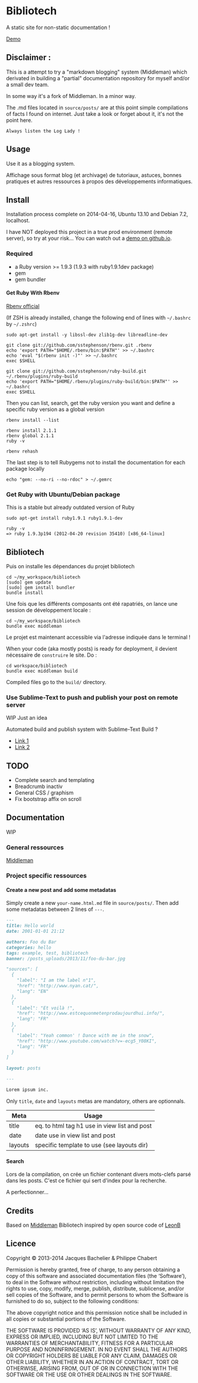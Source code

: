 Bibliotech
==========

A static site for non-static documentation !

[Demo](http://jacbac.github.io/bibliotech/)

## Disclaimer :

This is a attempt to try a "markdown blogging" system (Middleman) which derivated in building a "partial" documentation repository for myself and/or a small dev team.

In some way it's a fork of Middleman. In a minor way.

The .md files located in `source/posts/` are at this point simple compilations of facts I found on internet. Just take a look or forget about it, it's not the point here.

`Always listen the Log Lady !`


## Usage

Use it as a blogging system.

Affichage sous format blog (et archivage) de tutoriaux, astuces, bonnes pratiques et autres ressources à propos des développements informatiques.

## Install

Installation process complete on 2014-04-16, Ubuntu 13.10 and Debian 7.2, localhost.

I have NOT deployed this project in a true prod environment (remote server), so try at your risk...
You can watch out a [demo on github.io](http://jacbac.github.io/bibliotech/).

### Required

* a Ruby version >= 1.9.3 (1.9.3 with ruby1.9.1dev package)
* gem
* gem bundler


#### Get Ruby With Rbenv

[Rbenv official](https://github.com/sstephenson/rbenv)

(If ZSH is already installed, change the following end of lines with `~/.bashrc` by `~/.zshrc`)

```shell
sudo apt-get install -y libssl-dev zlib1g-dev libreadline-dev

git clone git://github.com/sstephenson/rbenv.git .rbenv
echo 'export PATH="$HOME/.rbenv/bin:$PATH"' >> ~/.bashrc
echo 'eval "$(rbenv init -)"' >> ~/.bashrc
exec $SHELL

git clone git://github.com/sstephenson/ruby-build.git ~/.rbenv/plugins/ruby-build
echo 'export PATH="$HOME/.rbenv/plugins/ruby-build/bin:$PATH"' >> ~/.bashrc
exec $SHELL
```

Then you can list, search, get the ruby version you want and define a specific ruby version as a global version

```shell
rbenv install --list

rbenv install 2.1.1
rbenv global 2.1.1
ruby -v

rbenv rehash
```

The last step is to tell Rubygems not to install the documentation for each package locally

```shell
echo "gem: --no-ri --no-rdoc" > ~/.gemrc
```

### Get Ruby with Ubuntu/Debian package

This is a stable but already outdated version of Ruby

```shell
sudo apt-get install ruby1.9.1 ruby1.9.1-dev

ruby -v
=> ruby 1.9.3p194 (2012-04-20 revision 35410) [x86_64-linux]
```

## Bibliotech

Puis on installe les dépendances du projet bibliotech

```shell
cd ~/my_workspace/bibliotech
[sudo] gem update
[sudo] gem install bundler
bundle install
```

Une fois que les différents composants ont été rapatriés, on lance une session de développement locale :

```
cd ~/my_workspace/bibliotech
bundle exec middleman
```

Le projet est maintenant accessible via l'adresse indiquée dans le terminal !

When your code (aka mostly posts) is ready for deployment, il devient nécessaire de `construire` le site. Do :

```
cd workspace/bibliotech
bundle exec middleman build
```

Compiled files go to the `build/` directory.

### Use Sublime-Text to push and publish your post on remote server

WIP Just an idea

Automated build and publish system with Sublime-Text Build ?

* [Link 1](http://matthewpalmer.net/blog/2014/01/18/publish-jekyll-posts-from-sublime-text-2/)
* [Link 2](http://www.devwithimagination.com/2014/03/16/sublime-text-3-build-systems/)


## TODO

* Complete search and templating
* Breadcrumb inactiv
* General CSS / graphism
* Fix bootstrap affix on scroll


## Documentation

WIP

### General ressources

[Middleman](http://middlemanapp.com/)

### Project specific ressources

#### Create a new post and add some metadatas

Simply create a new `your-name.html.md` file in `source/posts/`.
Then add some metadatas between 2 lines of `---`.

```markdown
---
title: Hello world
date: 2001-01-01 21:12

authors: Foo du Bar
categories: hello
tags: example, test, bibliotech
banner: /posts_uploads/2013/11/foo-du-bar.jpg

"sources": [
  {
    "label": "I am the label n°1",
    "href": "http://www.nyan.cat/",
    "lang": "EN"
  },
  {
    "label": "Et voilà !",
    "href": "http://www.estcequonmetenprodaujourdhui.info/",
    "lang": "FR"
  },
  {
    "label": "Yeah common' ! Dance with me in the snow",
    "href": "http://www.youtube.com/watch?v=-ecg5_Y08KI",
    "lang": "FR"
  }
]

layout: posts

---

Lorem ipsum inc.

```

Only `title`, `date` and `layouts` metas are mandatory, others are optionnals.

|Meta    |Usage                                        |
|--------|---------------------------------------------|
| title  | eq. to html tag h1 use in view list and post|
| date   | date use in view list and post              |
| layouts| specific template to use (see layouts dir)  |

#### Search

Lors de la compilation, on crée un fichier contenant divers mots-clefs parsé dans les posts. C'est ce fichier qui sert d'index pour la recherche.

A perfectionner...


## Credits

Based on [Middleman](http://middlemanapp.com/)
Bibliotech inspired by open source code of [LeonB](https://github.com/LeonB/blog.vanutsteen.nl)


## Licence

Copyright © 2013-2014 Jacques Bachelier & Philippe Chabert

Permission is hereby granted, free of charge, to any person obtaining a copy of this software and associated documentation files (the ‘Software’), to deal in the Software without restriction, including without limitation the rights to use, copy, modify, merge, publish, distribute, sublicense, and/or sell copies of the Software, and to permit persons to whom the Software is furnished to do so, subject to the following conditions:

The above copyright notice and this permission notice shall be included in all copies or substantial portions of the Software.

THE SOFTWARE IS PROVIDED ‘AS IS’, WITHOUT WARRANTY OF ANY KIND, EXPRESS OR IMPLIED, INCLUDING BUT NOT LIMITED TO THE WARRANTIES OF MERCHANTABILITY, FITNESS FOR A PARTICULAR PURPOSE AND NONINFRINGEMENT. IN NO EVENT SHALL THE AUTHORS OR COPYRIGHT HOLDERS BE LIABLE FOR ANY CLAIM, DAMAGES OR OTHER LIABILITY, WHETHER IN AN ACTION OF CONTRACT, TORT OR OTHERWISE, ARISING FROM, OUT OF OR IN CONNECTION WITH THE SOFTWARE OR THE USE OR OTHER DEALINGS IN THE SOFTWARE.


